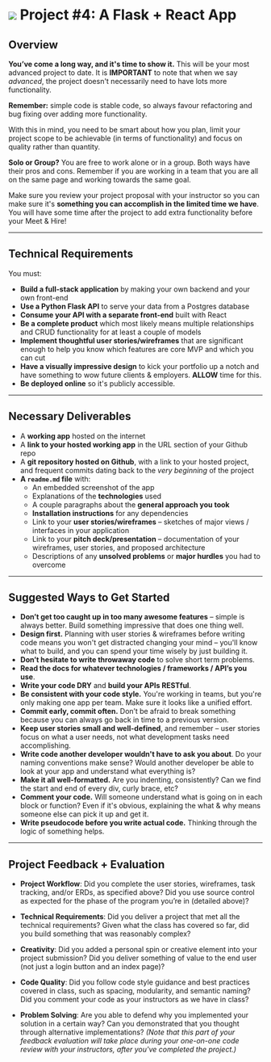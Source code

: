 # ![](https://ga-dash.s3.amazonaws.com/production/assets/logo-9f88ae6c9c3871690e33280fcf557f33.png) Project #4: A Flask + React App

## Overview

**You’ve come a long way, and it's time to show it.** This will be your most advanced project to date. It is __IMPORTANT__ to note that when we say _advanced_, the project doesn't necessarily need to have lots more functionality.

**Remember:** simple code is stable code, so always favour refactoring and bug fixing over adding more functionality.

With this in mind, you need to be smart about how you plan, limit your project scope to be achievable (in terms of functionality) and focus on quality rather than quantity.

**Solo or Group?**
You are free to work alone or in a group. Both ways have their pros and cons. Remember if you are working in a team that you are all on the same page and working towards the same goal.

Make sure you review your project proposal with your instructor so you can make sure it's **something you can accomplish in the limited time we have**. You will have some time after the project to add extra functionality before your Meet & Hire!

---

## Technical Requirements

You must:

* **Build a full-stack application** by making your own backend and your own front-end
* **Use a Python Flask API** to serve your data from a Postgres database
* **Consume your API with a separate front-end** built with React
* **Be a complete product** which most likely means multiple relationships and CRUD functionality for at least a couple of models
* **Implement thoughtful user stories/wireframes** that are significant enough to help you know which features are core MVP and which you can cut
* **Have a visually impressive design** to kick your portfolio up a notch and have something to wow future clients & employers. **ALLOW** time for this.
* **Be deployed online** so it's publicly accessible.
---

## Necessary Deliverables

* A **working app** hosted on the internet
* A **link to your hosted working app** in the URL section of your Github repo
* A **git repository hosted on Github**, with a link to your hosted project, and frequent commits dating back to the _very beginning_ of the project
* **A `readme.md` file** with:
    * An embedded screenshot of the app
    * Explanations of the **technologies** used
    * A couple paragraphs about the **general approach you took**
    * **Installation instructions** for any dependencies
    * Link to your **user stories/wireframes** – sketches of major views / interfaces in your application
    * Link to your **pitch deck/presentation** – documentation of your wireframes, user stories, and proposed architecture
    * Descriptions of any **unsolved problems** or **major hurdles** you had to overcome

---

## Suggested Ways to Get Started

* **Don’t get too caught up in too many awesome features** – simple is always better. Build something impressive that does one thing well.
* **Design first.** Planning with user stories & wireframes before writing code means you won't get distracted changing your mind – you'll know what to build, and you can spend your time wisely by just building it.
* **Don’t hesitate to write throwaway code** to solve short term problems.
* **Read the docs for whatever technologies / frameworks / API’s you use**.
* **Write your code DRY** and **build your APIs RESTful**.
* **Be consistent with your code style.** You're working in teams, but you're only making one app per team. Make sure it looks like a unified effort.
* **Commit early, commit often.** Don’t be afraid to break something because you can always go back in time to a previous version.
* **Keep user stories small and well-defined**, and remember – user stories focus on what a user needs, not what development tasks need accomplishing.
* **Write code another developer wouldn't have to ask you about**. Do your naming conventions make sense? Would another developer be able to look at your app and understand what everything is?
* **Make it all well-formatted.** Are you indenting, consistently? Can we find the start and end of every div, curly brace, etc?
* **Comment your code.** Will someone understand what is going on in each block or function? Even if it's obvious, explaining the what & why means someone else can pick it up and get it.
* **Write pseudocode before you write actual code.** Thinking through the logic of something helps.

---

## Project Feedback + Evaluation

* __Project Workflow__: Did you complete the user stories, wireframes, task tracking, and/or ERDs, as specified above? Did you use source control as expected for the phase of the program you’re in (detailed above)?

* __Technical Requirements__: Did you deliver a project that met all the technical requirements? Given what the class has covered so far, did you build something that was reasonably complex?

* __Creativity__: Did you added a personal spin or creative element into your project submission? Did you deliver something of value to the end user (not just a login button and an index page)?

* __Code Quality__: Did you follow code style guidance and best practices covered in class, such as spacing, modularity, and semantic naming? Did you comment your code as your instructors as we have in class?

* __Problem Solving__: Are you able to defend why you implemented your solution in a certain way? Can you demonstrated that you thought through alternative implementations? _(Note that this part of your feedback evaluation will take place during your one-on-one code review with your instructors, after you've completed the project.)_
